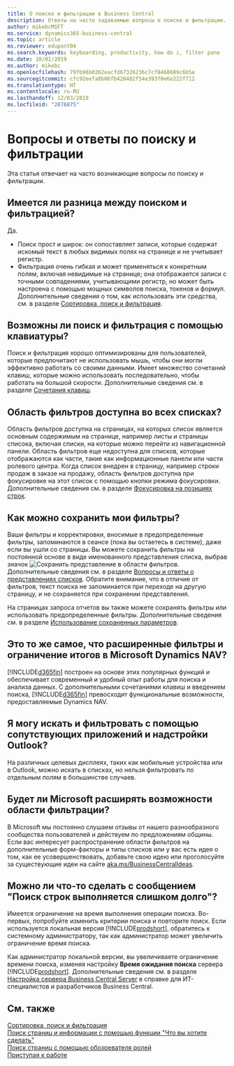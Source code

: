 ```yaml
---
title: О поиске и фильтрации в Business Central
description: Ответы на часто задаваемые вопросы о поиске и фильтрации.
author: mikebcMSFT
ms.service: dynamics365-business-central
ms.topic: article
ms.reviewer: edupont04
ms.search.keywords: keyboarding, productivity, how do i, filter pane
ms.date: 10/01/2019
ms.author: mikebc
ms.openlocfilehash: 79fb96b0262eacfd67326236c7cf8468689c6b5e
ms.sourcegitcommit: cfc92eefa8b06fb426482f54e393f0e6e222f712
ms.translationtype: HT
ms.contentlocale: ru-RU
ms.lasthandoff: 12/03/2019
ms.locfileid: "2876875"
---
```

# <a name="searching-and-filtering-faq"></a>Вопросы и ответы по поиску и фильтрации
Эта статья отвечает на часто возникающие вопросы по поиску и фильтрации.

## <a name="is-there-a-difference-between-searching-and-filtering"></a>Имеется ли разница между поиском и фильтрацией?
Да.
- Поиск прост и широк: он сопоставляет записи, которые содержат искомый текст в любых видимых полях на странице и не учитывает регистр.
- Фильтрация очень гибкая и может применяться к конкретным полям, включая невидимые на странице; она отображается записи с точными совпадениями, учитывающими регистр, но может быть настроена с помощью мощных символов поиска, токенов и формул. Дополнительные сведения о том, как использовать эти средства, см. в разделе [Сортировка, поиск и фильтрация](ui-enter-criteria-filters.md).

## <a name="is-there-a-keyboard-experience-for-search-and-filter"></a>Возможны ли поиск и фильтрация с помощью клавиатуры?
Поиск и фильтрация хорошо оптимизированы для пользователей, которые предпочитают не использовать мышь, чтобы они могли эффективно работать со своими данными. Имеет множество сочетаний клавиш, которые можно использовать последовательно, чтобы работать на большой скорости. Дополнительные сведения см. в разделе [Сочетания клавиш](keyboard-shortcuts.md#KeyboardFilter).

## <a name="is-the-filter-pane-available-on-all-lists"></a>Область фильтров доступна во всех списках?
Область фильтров доступна на страницах, на которых список является основным содержимым на странице, например листы и страницы списока, включая списки, на которые можно перейти из навигационной панели. Область фильтров еще недоступна для списков, которые отображаются как части, такие как информационные панели или части ролевого центра. Когда список внедрен в страницу, например строки продаж в заказе на продажу, область фильтров доступна при фокусировке на этот список с помощью кнопки режима фокусировки. Дополнительные сведения см. в разделе [Фокусировка на позициях строк](ui-enter-data.md#Focus).

## <a name="how-can-i-save-my-filters"></a>Как можно сохранить мои фильтры?
Ваши фильтры и корректировки, вносимые в предопределенные фильтры, запоминаются в сеансе (пока вы остаетесь в системе), даже если вы ушли со страницы. Вы можете сохранить фильтры на постоянной основе в виде именованного представления списка, выбрав значок ![Сохранить представление](media/save_view_icon.png "Сохранить представление") в области фильтров. Дополнительные сведения см. в разделе [Вопросы и ответы о представлениях списков](ui-views-faq.md). Обратите внимание, что в отличие от фильтров, текст поиска не запоминается при переходе на другую страницу, и не сохраняется при сохранении представления.

На страницах запроса отчетов вы также можете сохранять фильтры или использовать предопределенные фильтры. Дополнительные сведения см. в разделе [Использование сохраненных параметров](ui-work-report.md#SavedSettings).

## <a name="is-this-the-same-as-advanced-filters-and-limit-totals-in-microsoft-dynamics-nav"></a>Это то же самое, что расширенные фильтры и ограничение итогов в Microsoft Dynamics NAV?
[!INCLUDE[d365fin](includes/d365fin_md.md)] построен на основе этих популярных функций и обеспечивает современный и удобный опыт работы для поиска и анализа данных. С дополнительными сочетаниями клавиш и введением поиска, [!INCLUDE[d365fin](includes/d365fin_md.md)] превосходит функциональные возможности, предоставляемые Dynamics NAV.  

## <a name="can-i-search-and-filter-using-the-companion-apps-and-outlook-addin"></a>Я могу искать и фильтровать с помощью сопутствующих приложений и надстройки Outlook?
На различных целевых дисплеях, таких как мобильные устройства или в Outlook, можно искать в списках, но нельзя фильтровать по отдельным полям в большинстве случаев.

## <a name="will-microsoft-extend-the-filter-pane-experience"></a>Будет ли Microsoft расширять возможности области фильтрации?
В Microsoft мы постоянно слушаем отзывы от нашего разнообразного сообщества пользователей и действуем по предложениям общины. Если вас интересует распространение области фильтров на дополнительные форм-факторы и типы списков или у вас есть идея о том, как ее усовершенствовать, добавьте свою идею или проголосуйте за существующие идеи на сайте [aka.ms/BusinessCentralIdeas](https://aka.ms/businesscentralideas).

## <a name="can-i-do-anything-about-the-searching-for-rows-is-taking-too-long-message"></a>Можно ли что-то сделать с сообщением "Поиск строк выполняется слишком долго"?

Имеется ограничение на время выполнения операции поиска. Во-первых, попробуйте изменить критерии поиска и повторите поиск. Если используется локальная версия [!INCLUDE[prodshort](includes/prodshort.md)], обратитесь к системному администратору, так как администратор может увеличить ограничение время поиска.

Как администратор локальной версии, вы увеличиваете ограничение времени поиска, изменяя настройку **Время ожидания поиска** сервера [!INCLUDE[prodshort](includes/prodshort.md)]. Дополнительные сведения см. в разделе [Настройка сервера Business Central Server](/dynamics365/business-central/dev-itpro/administration/configure-server-instance?#Database) в справке для ИТ-специалистов и разработчиков Business Central.

## <a name="see-also"></a>См. также
[Сортировка, поиск и фильтрация](ui-enter-criteria-filters.md)  
[Поиск страниц и информации с помощью функции "Что вы хотите сделать"](ui-search.md)  
[Поиск страниц с помощью обозревателя ролей](ui-role-explorer.md)  
[Приступая к работе](product-get-started.md)  
